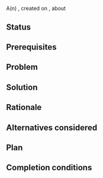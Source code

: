 # <!-- long title (as opposed to short title, which is in the file name) -->

A(n) **<!-- file type -->**, created on **<!-- date -->**, about **<!-- summary -->**

<!--

Possible file types include:

- ADR
- Task
- Notes
- Refactor
- Idea
- Bug
- Research task
- Anything else

Not all of the following sections will be necessary to write for all article types.

-->

## Status

<!--

This value could be:

- A draft
- Proposed
- Accepted
- Accepted but not started
- Accepted and in progress
- Completed
- Superseded
- Rescinded
- Anything else

-->

## Prerequisites

<!--

List the other docs that need to be addressed before this one can be addressed.

-->

## Problem



## Solution



## Rationale



## Alternatives considered

<!--

Present ironmen as opposed to strawmen --- the strongest alternatives or dissenting opinions to the chosen solution and rationale.

Once these ironmen have been well described, rebut them. You can't effectively rebut something that hasn't been well described.

-->

## Plan

<!--

The steps required to reach the completion conditions

-->

## Completion conditions

<!--

How will I know this is done?

-->
